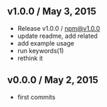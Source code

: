 

## v1.0.0 / May 3, 2015
- Release v1.0.0 / npm@v1.0.0
- update readme, add related
- add example usage
- run keywords(1)
- rethink it

## v0.0.0 / May 2, 2015
- first commits